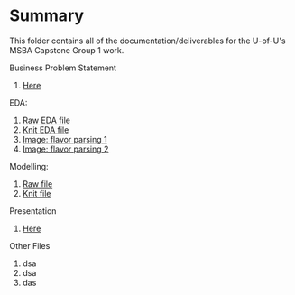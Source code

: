 # Summary
This folder contains all of the documentation/deliverables for the U-of-U's MSBA Capstone Group 1 work.

Business Problem Statement
1. [Here](https://github.com/AidenCoutin/AidenCoutin.github.io/tree/main/ProjectDeliverables/Business%20Problem%20Statement_Capstone.docx)

EDA:
1. [Raw EDA file](https://github.com/AidenCoutin/AidenCoutin.github.io/tree/main/ProjectDeliverables/Group1_EDA_HTML.Rmd)
2. [Knit EDA file](https://github.com/AidenCoutin/AidenCoutin.github.io/tree/main/ProjectDeliverables/Group1_EDA_HTML.html)
3. [Image: flavor parsing 1](https://github.com/AidenCoutin/AidenCoutin.github.io/tree/main/ProjectDeliverables/FW_p1_AidenSupplemental.png)
4. [Image: flavor parsing 2](https://github.com/AidenCoutin/AidenCoutin.github.io/tree/main/ProjectDeliverables/FW_p2_AidenSupplemental.png)

Modelling:
1. [Raw file](https://github.com/AidenCoutin/AidenCoutin.github.io/tree/main/ProjectDeliverables/Group1_FinalModel_r3.Rmd)
2. [Knit file](https://github.com/AidenCoutin/AidenCoutin.github.io/tree/main/ProjectDeliverables/Group1_FinalModel_r3.html)

Presentation
1. [Here](https://github.com/AidenCoutin/AidenCoutin.github.io/tree/main/ProjectDeliverables/Group1_Final%20Presentation.pdf)

Other Files
1. dsa
2. dsa
3. das



